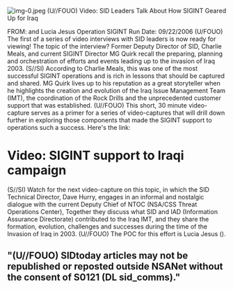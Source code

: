 ![img-0.jpeg](img-0.jpeg)
(U//FOUO) Video: SID Leaders Talk About How SIGINT Geared Up for Iraq

FROM: and Lucia Jesus
Operation SIGINT
Run Date: 09/22/2006
(U/FOUO) The first of a series of video interviews with SID leaders is now ready for viewing! The topic of the interview? Former Deputy Director of SID, Charlie Meals, and current SIGINT Director MG Quirk recall the preparing, planning and orchestration of efforts and events leading up to the invasion of Iraq 2003.
(S//SI) According to Charlie Meals, this was one of the most successful SIGINT operations and is rich in lessons that should be captured and shared. MG Quirk lives up to his reputation as a great storyteller when he highlights the creation and evolution of the Iraq Issue Management Team (IMT), the coordination of the Rock Drills and the unprecedented customer support that was established.
(U//FOUO) This short, 30 minute video-capture serves as a primer for a series of video-captures that will drill down further in exploring those components that made the SIGINT support to operations such a success. Here's the link:

# Video: SIGINT support to Iraqi campaign 

(S//SI) Watch for the next video-capture on this topic, in which the SID Technical Director, Dave Hurry, engages in an informal and nostalgic dialogue with the current Deputy Chief of NTOC (NSA/CSS Threat Operations Center), Together they discuss what SID and IAD (Information Assurance Directorate) contributed to the Iraq IMT, and they share the formation, evolution, challenges and successes during the time of the Invasion of Iraq in 2003.
(U//FOUO) The POC for this effort is Lucia Jesus ().

## "(U//FOUO) SIDtoday articles may not be republished or reposted outside NSANet without the consent of S0121 (DL sid_comms)."
